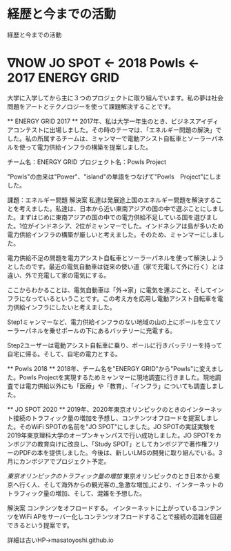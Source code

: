 # 経歴と今までの活動
経歴と今までの活動

# ∇NOW JO SPOT ← 2018 PowIs ← 2017 ENERGY GRID 

大学に入学してから主に３つのプロジェクトに取り組んでいます。私の夢は社会問題をアートとテクノロジーを使って課題解決することです。



** ENERGY GRID 2017 **
2017年、私は大学一年生のとき、ビジネスアイディアコンテストに出場しました。その時のテーマは、「エネルギー問題の解決」でした。私の所属するチームは、ミャンマーで電動アシスト自転車とソーラーパネルを使って電力供給インフラの構築を提案しました。

チーム名：ENERGY GRID
プロジェクト名：PowIs Project


"PowIs"の由来は"Power"、"island"の単語をつなげて"PowIs　Project"にしました。

課題：エネルギー問題
解決案
私達は発展途上国のエネルギー問題を解決することを考えました。私達は、日本から近い東南アジアの国の中で選ぶことにしました。まずはじめに東南アジアの国の中での電力供給不足している国を選びました。1位がインドネシア、2位がミャンマーでした。インドネシアは島が多いため電力供給インフラの構築が厳しいと考えました。そのため、ミャンマーにしました。

電力供給不足の問題を電力アシスト自転車とソーラーパネルを使って解決しようとしたのです。最近の電気自動車は従来の使い道（家で充電して外に行く）とは違い、外で充電して家の電気にする。

ここからわかることは、電気自動車は「外→家」に電気を運ぶこと、そしてインフラになっているということです。この考え方を応用し電動アシスト自転車を電力供給インフラにしたいと考えました。

Step1ミャンマーなど、電力供給インフラのない地域の山の上にポールを立てソーラーパネルを乗せポールの下にあるバッテリーに充電する。

Step2ユーザーは電動アシスト自転車に乗り、ポールに行きバッテリーを持って自宅に帰る。そして、自宅の電力とする。





** PowIs 2018 **
2018年、チーム名を"ENERGY GRID"から"PowIs"に変えました。PowIs Projectを実現するためミャンマーに現地調査に行きました。現地調査では電力供給以外にも「医療」や「教育」、「インフラ」についても調査しました。


** JO SPOT 2020 **
2019年、2020年東京オリンピックのときのインターネット接続のトラフィック量の増加を予想し、コンテンツオフロードを提案しました。そのWiFi SPOTの名前を"JO SPOT"にしました。JO SPOTの実証実験を2019年東京理科大学のオープンキャンパスで行い成功しました。JO SPOTをカンボジアの教育向けに改良し、「Study SPOT」としてカンボジアで著作権フリーのPDFの本を提供しました。今後は、新しいLMSの開発に取り組んでいる。3月にカンボジアでプロジェクト予定。

_東京オリンピックのトラフィック量の増加_
東京オリンピックのとき日本から東京へ行く人、そして海外からの観光客の_急激な増加_により、インターネットのトラフィック量の増加、そして、混雑を予想した。

解決案
コンテンツをオフロードする。
インターネットに上がっているコンテンツをWiFi APをサーバー化しコンテンツオフロードすることで接続の混雑を回避できるという提案です。

詳細は古いHP→masatoyoshi.github.io


